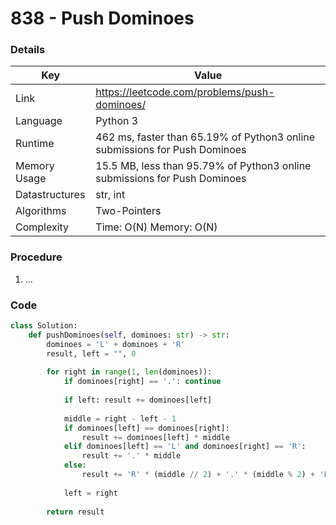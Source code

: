 # 838 - Push Dominoes

### Details

| Key | Value |
| --- | ----- |
| Link | https://leetcode.com/problems/push-dominoes/
| Language | Python 3
| Runtime | 462 ms, faster than 65.19% of Python3 online submissions for Push Dominoes
| Memory Usage | 15.5 MB, less than 95.79% of Python3 online submissions for Push Dominoes
| Datastructures | str, int
| Algorithms | Two-Pointers
| Complexity | Time: O(N) Memory: O(N)

### Procedure

1. ...

### Code

```python
class Solution:
    def pushDominoes(self, dominoes: str) -> str:
        dominoes = 'L' + dominoes + 'R'
        result, left = "", 0
        
        for right in range(1, len(dominoes)):
            if dominoes[right] == '.': continue
            
            if left: result += dominoes[left]
            
            middle = right - left - 1
            if dominoes[left] == dominoes[right]:
                result += dominoes[left] * middle
            elif dominoes[left] == 'L' and dominoes[right] == 'R':
                result += '.' * middle
            else:
                result += 'R' * (middle // 2) + '.' * (middle % 2) + 'L' * (middle // 2)
            
            left = right
        
        return result
```
